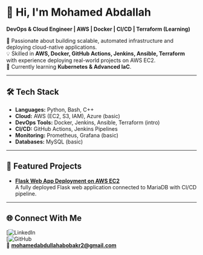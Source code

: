 # 👋 Hi, I'm Mohamed Abdallah

**DevOps & Cloud Engineer | AWS | Docker | CI/CD | Terraform (Learning)**  

🚀 Passionate about building scalable, automated infrastructure and deploying cloud-native applications.  
💡 Skilled in **AWS, Docker, GitHub Actions, Jenkins, Ansible, Terraform** with experience deploying real-world projects on AWS EC2.  
🌱 Currently learning **Kubernetes & Advanced IaC**.

---

## 🛠️ Tech Stack
- **Languages:** Python, Bash, C++
- **Cloud:** AWS (EC2, S3, IAM), Azure (basic)
- **DevOps Tools:** Docker, Jenkins, Ansible, Terraform (intro)
- **CI/CD:** GitHub Actions, Jenkins Pipelines
- **Monitoring:** Prometheus, Grafana (basic)
- **Databases:** MySQL (basic)

---

## 📂 Featured Projects
- **[Flask Web App Deployment on AWS EC2](https://github.com/eng-mohamed-abdallah1/flask-aws-deployment)**  
  A fully deployed Flask web application connected to MariaDB with CI/CD pipeline.

---

## 🌐 Connect With Me
[![LinkedIn]( www.linkedin.com/in/mohamed-abdallah-372987356 )  
[![GitHub](https://github.com/eng-mohamed-abdallah1)  
📧 **mohamedabdullahabobakr2@gmail.com**
